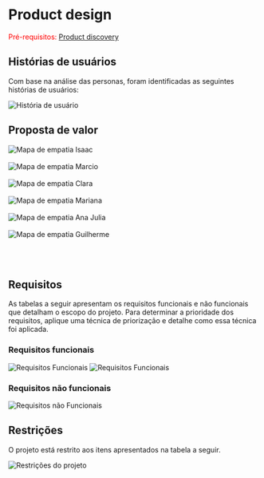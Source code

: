 # Product design

<span style="color:red">Pré-requisitos: <a href="02-Product-discovery.md"> Product discovery</a></span>


## Histórias de usuários

Com base na análise das personas, foram identificadas as seguintes histórias de usuários:

![História de usuário](images/historia-de-usuario.jpg)


## Proposta de valor


![Mapa de empatia Isaac](images/mapa-de-empatia-isaac.jpg)
<br>
<br>
![Mapa de empatia Marcio](images/mapa-de-empatia-marcio.jpg)
<br>
<br>
![Mapa de empatia Clara](images/mapa-de-empatia-clara.jpg)
<br>
<br>
![Mapa de empatia Mariana](images/mapa-de-empatia-mariana.jpg)
<br>
<br>
![Mapa de empatia Ana Julia](images/mapa-de-empatia-ana-julia.jpg)
<br>
<br>
![Mapa de empatia Guilherme](images/mapa-de-empatia-guilherme.jpg)
<br>
<br>
<br>
<br>

## Requisitos

As tabelas a seguir apresentam os requisitos funcionais e não funcionais que detalham o escopo do projeto. Para determinar a prioridade dos requisitos, aplique uma técnica de priorização e detalhe como essa técnica foi aplicada.

### Requisitos funcionais
![Requisitos Funcionais](images/requisitosfuncionais.jpg)
![Requisitos Funcionais](images/requisitosfuncionais2.jpg)

### Requisitos não funcionais

![Requisitos não Funcionais](images/requisitosnfuncionais.jpg)

## Restrições

O projeto está restrito aos itens apresentados na tabela a seguir.

![Restrições do projeto](images/restricoes.jpg)

